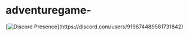 # adventuregame-

[![Discord Presence](https://lanyard-profile-readme.vercel.app/api/919674489581731842?theme=light&bg=24d1e5&animated=false&hideDiscrim=true&borderRadius=30px&idleMessage=Probably%20doing%20something%20else...)](https://discord.com/users/919674489581731842)
